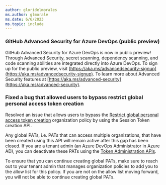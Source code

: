 ```yaml
---
author: gloridelmorales
ms.author: glmorale
ms.date: 6/6/2023
ms.topic: include
---
```


### GitHub Advanced Security for Azure DevOps (public preview)

GitHub Advanced Security for Azure DevOps is now in public preview! Through Advanced Security, secret scanning, dependency scanning, and code scanning abilities are integrated directly into Azure DevOps. To sign up for the public preview, visit [https://aka.ms/advancedsecurity-signup](https://aka.ms/advancedsecurity-signup). To learn more about Advanced Security features at [https://aka.ms/advanced-security](https://aka.ms/advanced-security).  

###  Fixed a bug that allowed users to bypass restrict global personal access token creation

Resolved an issue that allows users to bypass the [Restrict global personal access token creation](https://learn.microsoft.com/azure/devops/organizations/accounts/manage-pats-with-policies-for-administrators?view=azure-devops#restrict-creation-of-global-pats) organization policy by using the Session Token creation API. 

Any global PATs, i.e. PATs that can access multiple organizations, that have been created using this API will remain active after this gap has been closed. If you are a tenant admin (an Azure DevOps Administrator in Azure AD), you can deactivate these PATs using the [Token Administration APIs](https://learn.microsoft.com/rest/api/azure/devops/tokenadmin/?view=azure-devops-rest-7.0).

To ensure that you can continue creating global PATs, make sure to reach out to your tenant admin that manages organization policies to add you to the allow list for this policy. If you are not on the allow list moving forward, you will not be able to continue creating global PATs.